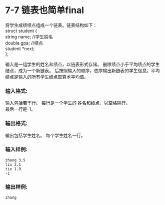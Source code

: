 # 7-7 链表也简单final
将学生成绩绩点组成一个链表。链表结构如下：  
struct student {  
string name; //学生姓名  
double gpa; //绩点  
student *next;  
};

输入是一组学生的姓名和绩点，以链表形式存储。 删除绩点小于平均绩点的学生结点，成为一个新链表。
后按照输入的顺序，依序输出新链表的学生信息。平均绩点是输入的所有学生绩点取算术平均值。

### 输入格式:

输入包括若干行。 每行是一个学生的 姓名和绩点，以空格隔开。  
最后一行是-1。

### 输出格式:

输出包括学生姓名。 每个学生姓名一行。

### 输入样例:

    
    
    zhang 3.5
    liu 2.1
    tie 1.9
    -1
    

### 输出样例:

    
    
    zhang
    

